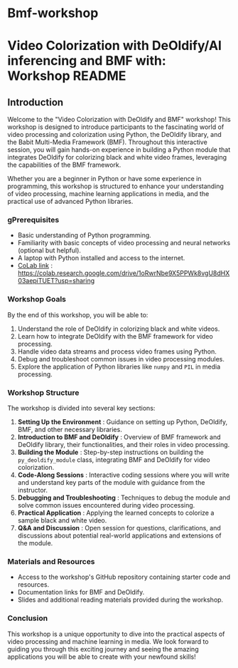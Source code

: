 # Bmf-workshop

# Video Colorization with DeOldify/AI inferencing and BMF with: Workshop README

## Introduction

Welcome to the "Video Colorization with DeOldify and BMF" workshop! This workshop is designed to introduce participants to the fascinating world of video processing and colorization using Python, the DeOldify library, and the Babit Multi-Media Framework (BMF). Throughout this interactive session, you will gain hands-on experience in building a Python module that integrates DeOldify for colorizing black and white video frames, leveraging the capabilities of the BMF framework.

Whether you are a beginner in Python or have some experience in programming, this workshop is structured to enhance your understanding of video processing, machine learning applications in media, and the practical use of advanced Python libraries.

### gPrerequisites

* Basic understanding of Python programming.
* Familiarity with basic concepts of video processing and neural networks (optional but helpful).
* A laptop with Python installed and access to the internet.
* [CoLab link](https://colab.research.google.com/drive/1oRwrNbe9X5PPWk8vgU8dHX03aepiTUET?usp=sharing) : https://colab.research.google.com/drive/1oRwrNbe9X5PPWk8vgU8dHX03aepiTUET?usp=sharing

### Workshop Goals

By the end of this workshop, you will be able to:

1. Understand the role of DeOldify in colorizing black and white videos.
2. Learn how to integrate DeOldify with the BMF framework for video processing.
3. Handle video data streams and process video frames using Python.
4. Debug and troubleshoot common issues in video processing modules.
5. Explore the application of Python libraries like `numpy` and `PIL` in media processing.

### Workshop Structure

The workshop is divided into several key sections:

1. **Setting Up the Environment** : Guidance on setting up Python, DeOldify, BMF, and other necessary libraries.
2. **Introduction to BMF and DeOldify** : Overview of BMF framework and DeOldify library, their functionalities, and their roles in video processing.
3. **Building the Module** : Step-by-step instructions on building the `py_deoldify_module` class, integrating BMF and DeOldify for video colorization.
4. **Code-Along Sessions** : Interactive coding sessions where you will write and understand key parts of the module with guidance from the instructor.
5. **Debugging and Troubleshooting** : Techniques to debug the module and solve common issues encountered during video processing.
6. **Practical Application** : Applying the learned concepts to colorize a sample black and white video.
7. **Q&A and Discussion** : Open session for questions, clarifications, and discussions about potential real-world applications and extensions of the module.

### Materials and Resources

* Access to the workshop's GitHub repository containing starter code and resources.
* Documentation links for BMF and DeOldify.
* Slides and additional reading materials provided during the workshop.

### Conclusion

This workshop is a unique opportunity to dive into the practical aspects of video processing and machine learning in media. We look forward to guiding you through this exciting journey and seeing the amazing applications you will be able to create with your newfound skills!
